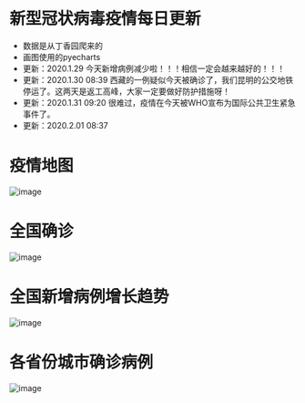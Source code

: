 # 新型冠状病毒疫情每日更新
- 数据是从丁香园爬来的
- 画图使用的pyecharts
- 更新：2020.1.29 今天新增病例减少啦！！！相信一定会越来越好的！！！
- 更新：2020.1.30 08:39 西藏的一例疑似今天被确诊了，我们昆明的公交地铁停运了。这两天是返工高峰，大家一定要做好防护措施呀！
- 更新：2020.1.31 09:20 很难过，疫情在今天被WHO宣布为国际公共卫生紧急事件了。
- 更新：2020.2.01 08:37

# 疫情地图
![image](https://github.com/shadow12138/WuHanDisease/blob/master/results/21/r1.png)

# 全国确诊
![image](https://github.com/shadow12138/WuHanDisease/blob/master/results/21/r2.png)

# 全国新增病例增长趋势
![image](https://github.com/shadow12138/WuHanDisease/blob/master/results/21/r3.png)

# 各省份城市确诊病例
![image](https://github.com/shadow12138/WuHanDisease/blob/master/results/21/r4.png)